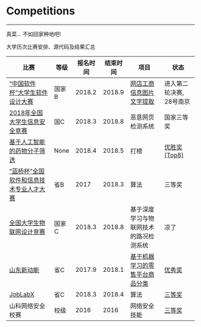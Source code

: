 # Competitions
---
真菜... 不如回家种地吧!

大学历次比赛安排、源代码及结果汇总



比赛 | 等级 | 报名时间 | 结束时间 | 项目 | 状态
--- | --- | --- | --- | --- | --- 
[“中国软件杯”大学生软件设计大赛](http://www.cnsoftbei.com/) | 国家B | 2018.2 | 2018.9 | [网店工商信息图片文字提取](http://www.cnsoftbei.com/bencandy.php?fid=151&aid=1611) | 进入第二轮决赛, 28号南京
[2018年全国大学生信息安全竞赛](http://www.ciscn.cn/competition/securityCompetition?compet_id=26) | 国C | 2018.3 | 2018.8 | 恶意网页检测系统　| 国家三等奖
[基于人工智能的药物分子筛选](http://www.dcjingsai.com/common/cmpt/%E5%9F%BA%E4%BA%8E%E4%BA%BA%E5%B7%A5%E6%99%BA%E8%83%BD%E7%9A%84%E8%8D%AF%E7%89%A9%E5%88%86%E5%AD%90%E7%AD%9B%E9%80%89_%E6%8E%92%E8%A1%8C%E6%A6%9C.html) | None | 2018.4 | 2018.5 | 打榜 | [优胜奖(Top8)](https://github.com/ETCartman/Competitions/blob/master/imgs/dc2018.pdf)
[“蓝桥杯”全国软件和信息技术专业人才大赛](http://dasai.lanqiao.cn/) | 省B | 2017 | 2018.3 | 算法 | 三等奖
[全国大学生物联网设计竞赛](http://210.39.2.52/ac/home/home/website/wn/58410.html) |国家C | 2018.3| 2018.8| 基于深度学习与物联网技术的路况检测系统 | 凉了
[山东新动能](https://github.com/ETCartman/SDXinDongNeng2017)| 省C | 2017.9 | 2018.1 | [基于机器学习的零售平台商品分类](https://github.com/ETCartman/SDXinDongNeng2017) | [优秀奖](https://github.com/ETCartman/Competitions/blob/master/imgs/sdxdn2017.jpg)
[JobLabX](http://www.joblabx.com/) | 省C | 2018.3 | 2018.4 | 算法 | [三等奖](https://github.com/ETCartman/Competitions/blob/master/imgs/joblabx2018.jpg)
山科网络安全校赛 | 校级 | 2016 | 2016 | 网络安全技能 | [三等奖](https://github.com/ETCartman/Competitions/blob/master/imgs/sec2016.jpg)






